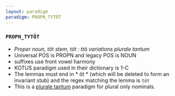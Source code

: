 ```yaml
---
layout: paradigm
paradigm: PROPN_TYTÖT
---
```

### ` PROPN_TYTÖT `

* _Proper noun, töt stem, töt : ttö variations plurale tantum_
* Universal POS is PROPN and legacy POS is NOUN
* suffixes use front vowel harmony
* KOTUS paradigm used in their dictionary is 1-C
* The lemmas must end in * öt * (which will be deleted to form an invariant stub) and the regex matching the lemma is ` töt `
* This is a [plurale tantum](https://en.wikipedia.org/wiki/Plurale_tantum) paradigm for plural only nominals.
